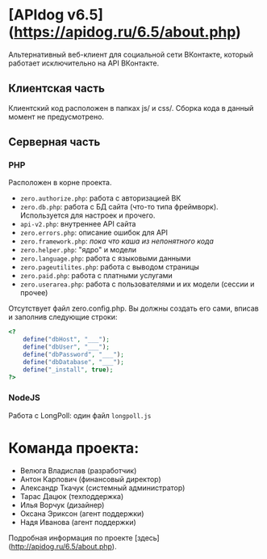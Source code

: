 [APIdog v6.5] (https://apidog.ru/6.5/about.php)
===========

Альтернативный веб-клиент для социальной сети ВКонтакте, который работает исключительно на API ВКонтакте.

Клиентская часть
----------------
Клиентский код расположен в папках js/ и css/.
Сборка кода в данный момент не предусмотрено.

Серверная часть
---------------
### PHP
Расположен в корне проекта.
* `zero.authorize.php`: работа с авторизацией ВК
* `zero.db.php`: работа с БД сайта (что-то типа фреймворк). Используется для настроек и прочего.
* `api-v2.php`: внутреннее API сайта
* `zero.errors.php`: описание ошибок для API
* `zero.framework.php`: *пока что каша из непонятного кода*
* `zero.helper.php`: "ядро" и модели
* `zero.language.php`: работа с языковыми данными
* `zero.pageutilites.php`: работа с выводом страницы
* `zero.paid.php`: работа с платными услугами
* `zero.userarea.php`: работа с пользователями и их модели (сессии и прочее)

Отсутствует файл zero.config.php. Вы должны создать его сами, вписав и заполнив следующие строки:
```php
<?
	define("dbHost", "___");
	define("dbUser", "___");
	define("dbPassword", "___");
	define("dbDatabase", "___");
	define("_install", true);
?>
```

### NodeJS
Работа с LongPoll: один файл `longpoll.js`



Команда проекта:
========
* Велюга Владислав (разработчик)
* Антон Карпович (финансовый директор)
* Александр Ткачук (системный администратор)
* Тарас Дацюк (техподдержка)
* Илья Ворчук (дизайнер)
* Оксана Эриксон (агент поддержки)
* Надя Иванова (агент поддержки)


Подробная информация по проекте [здесь] (http://apidog.ru/6.5/about.php).
